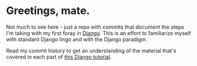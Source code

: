 # Greetings, mate.

Not much to see here - just a repo with commits that document the steps I'm taking with my first foray in [Django](https://www.djangoproject.com/). This is an effort to familiarize myself with standard Django lingo and with the Django paradigm.

Read my commit history to get an understanding of the material that's covered in each part of [this Django tutorial](https://docs.djangoproject.com/en/2.0/intro/tutorial01/).
